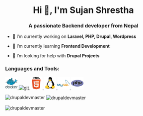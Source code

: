 <h1 align="center">Hi 👋, I'm Sujan Shrestha</h1>
<h3 align="center">A passionate Backend developer from Nepal</h3>

- 🔭 I’m currently working on **Laravel, PHP, Drupal, Wordpress**

- 🌱 I’m currently learning **Frontend Development**

- 🤝 I’m looking for help with **Drupal Projects**


<h3 align="left">Languages and Tools:</h3>
<p align="left"> <a href="https://www.docker.com/" target="_blank" rel="noreferrer"> <img src="https://raw.githubusercontent.com/devicons/devicon/master/icons/docker/docker-original-wordmark.svg" alt="docker" width="40" height="40"/> </a> <a href="https://git-scm.com/" target="_blank" rel="noreferrer"> <img src="https://www.vectorlogo.zone/logos/git-scm/git-scm-icon.svg" alt="git" width="40" height="40"/> </a> <a href="https://www.w3.org/html/" target="_blank" rel="noreferrer"> <img src="https://raw.githubusercontent.com/devicons/devicon/master/icons/html5/html5-original-wordmark.svg" alt="html5" width="40" height="40"/> </a> <a href="https://www.linux.org/" target="_blank" rel="noreferrer"> <img src="https://raw.githubusercontent.com/devicons/devicon/master/icons/linux/linux-original.svg" alt="linux" width="40" height="40"/> </a> <a href="https://www.mysql.com/" target="_blank" rel="noreferrer"> <img src="https://raw.githubusercontent.com/devicons/devicon/master/icons/mysql/mysql-original-wordmark.svg" alt="mysql" width="40" height="40"/> </a> <a href="https://www.php.net" target="_blank" rel="noreferrer"> <img src="https://raw.githubusercontent.com/devicons/devicon/master/icons/php/php-original.svg" alt="php" width="40" height="40"/> </a> </p>

<p><img align="left" src="https://github-readme-stats.vercel.app/api/top-langs?username=drupaldevmaster&show_icons=true&locale=en&layout=compact" alt="drupaldevmaster" /></p>

<p>&nbsp;<img align="center" src="https://github-readme-stats.vercel.app/api?username=drupaldevmaster&show_icons=true&locale=en" alt="drupaldevmaster" /></p>

<p><img align="center" src="https://github-readme-streak-stats.herokuapp.com/?user=drupaldevmaster&" alt="drupaldevmaster" /></p>
